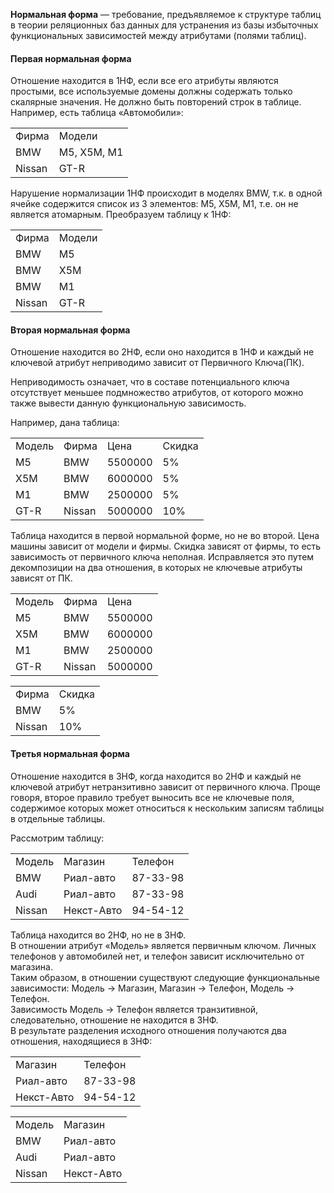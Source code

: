 **Нормальная форма** — требование, предъявляемое к структуре таблиц в теории реляционных баз данных для устранения из базы избыточных функциональных зависимостей между атрибутами (полями таблиц).

#### Первая нормальная форма
  
Отношение находится в 1НФ, если все его атрибуты являются простыми, все используемые домены должны содержать только скалярные значения. Не должно быть повторений строк в таблице.
Например, есть таблица «Автомобили»:  
  
|   |   |
|---|---|
|Фирма|Модели|
|BMW|M5, X5M, M1|
|Nissan|GT-R|

  
Нарушение нормализации 1НФ происходит в моделях BMW, т.к. в одной ячейке содержится список из 3 элементов: M5, X5M, M1, т.е. он не является атомарным. Преобразуем таблицу к 1НФ:  

|   |   |
|---|---|
|Фирма|Модели|
|BMW|M5|
|BMW|X5M|
|BMW|M1|
|Nissan|GT-R|
#### Вторая нормальная форма

  
Отношение находится во 2НФ, если оно находится в 1НФ и каждый не ключевой атрибут неприводимо зависит от Первичного Ключа(ПК).  
  
Неприводимость означает, что в составе потенциального ключа отсутствует меньшее подмножество атрибутов, от которого можно также вывести данную функциональную зависимость.  
  
Например, дана таблица:  
  

|   |   |   |   |
|---|---|---|---|
|Модель|Фирма|Цена|Скидка|
|M5|BMW|5500000|5%|
|X5M|BMW|6000000|5%|
|M1|BMW|2500000|5%|
|GT-R|Nissan|5000000|10%|

  
Таблица находится в первой нормальной форме, но не во второй. Цена машины зависит от модели и фирмы. Скидка зависят от фирмы, то есть зависимость от первичного ключа неполная. Исправляется это путем декомпозиции на два отношения, в которых не ключевые атрибуты зависят от ПК.  
  

|   |   |   |
|---|---|---|
|Модель|Фирма|Цена|
|M5|BMW|5500000|
|X5M|BMW|6000000|
|M1|BMW|2500000|
|GT-R|Nissan|5000000|

  

|   |   |
|---|---|
|Фирма|Скидка|
|BMW|5%|
|Nissan|10%|
#### Третья нормальная форма

  
Отношение находится в 3НФ, когда находится во 2НФ и каждый не ключевой атрибут нетранзитивно зависит от первичного ключа. Проще говоря, второе правило требует выносить все не ключевые поля, содержимое которых может относиться к нескольким записям таблицы в отдельные таблицы.  
  
Рассмотрим таблицу:  
  

|   |   |   |
|---|---|---|
|Модель|Магазин|Телефон|
|BMW|Риал-авто|87-33-98|
|Audi|Риал-авто|87-33-98|
|Nissan|Некст-Авто|94-54-12|

  
  
Таблица находится во 2НФ, но не в 3НФ.  
В отношении атрибут «Модель» является первичным ключом. Личных телефонов у автомобилей нет, и телефон зависит исключительно от магазина.  
Таким образом, в отношении существуют следующие функциональные зависимости: Модель → Магазин, Магазин → Телефон, Модель → Телефон.  
Зависимость Модель → Телефон является транзитивной, следовательно, отношение не находится в 3НФ.  
В результате разделения исходного отношения получаются два отношения, находящиеся в 3НФ:  
  

|   |   |
|---|---|
|Магазин|Телефон|
|Риал-авто|87-33-98|
|Некст-Авто|94-54-12|

  
  

|   |   |
|---|---|
|Модель|Магазин|
|BMW|Риал-авто|
|Audi|Риал-авто|
|Nissan|Некст-Авто|
